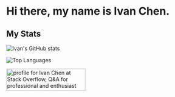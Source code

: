 # Hi there, my name is Ivan Chen. 

## My Stats

![Ivan's GitHub stats](https://github-readme-stats.vercel.app/api?username=anivanchen&count_private=true&show_icons=true&theme=dark)

![Top Languages](https://github-readme-stats.vercel.app/api/top-langs/?username=anivanchen&layout=compact&hide=Dockerfile&theme=dark)

<a href="https://stackoverflow.com/users/14101065/ivan-chen"><img src="https://stackoverflow.com/users/flair/14101065.png?theme=dark" width="208" height="58" alt="profile for Ivan Chen at Stack Overflow, Q&amp;A for professional and enthusiast programmers" title="profile for Ivan Chen at Stack Overflow, Q&amp;A for professional and enthusiast programmers"></a>